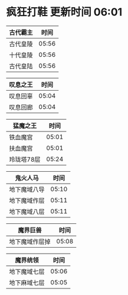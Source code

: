 # 疯狂打鞋 更新时间 06:01

| 古代霸主   | 时间    |
|--------|-------|
| 古代皇陵 | 05:56 |
| 十代皇陵 | 05:56 |
| 古代皇陆 | 05:56 |

| 叹息之王   | 时间    |
|--------|-------|
| 叹息回辜 | 05:04 |
| 叹息回廊 | 05:04 |

| 猛魔之王   | 时间    |
|--------|-------|
| 铁血魔宫 | 05:01 |
| 扶血魔宫 | 05:01 |
| 玲珑塔78层 | 05:24 |

| 鬼火人马   | 时间    |
|--------|-------|
| 地下魔域八导 | 05:10 |
| 地下魔域作层 | 05:11 |
| 地下魔域八层 | 05:11 |

| 魔界巨兽   | 时间    |
|--------|-------|
| 地下魔域作层掉 | 05:08 |

| 魔界统领   | 时间    |
|--------|-------|
| 地下魔域七层 | 05:06 |
| 地下麻域七层 | 05:05 |